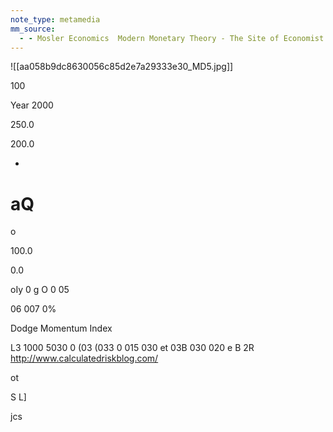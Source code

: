 ```yaml
---
note_type: metamedia
mm_source:
  - - Mosler Economics  Modern Monetary Theory - The Site of Economist Warren MoslerMosler Economics  Modern Monetary Theory  The Site of Economist Warren Mosler.md
---
```


![[aa058b9dc8630056c85d2e7a29333e30_MD5.jpg]]

100

Year 2000

250.0

200.0

-
aQ
=
o

100.0

0.0

oIy 0 g O 0 05

06 007 0%

Dodge Momentum Index

L3
1000 5030 0 (03 (033 0 015 030 et 03B 030 020 e B 2R
http://www.calculatedriskblog.com/

ot

S L]

jcs


